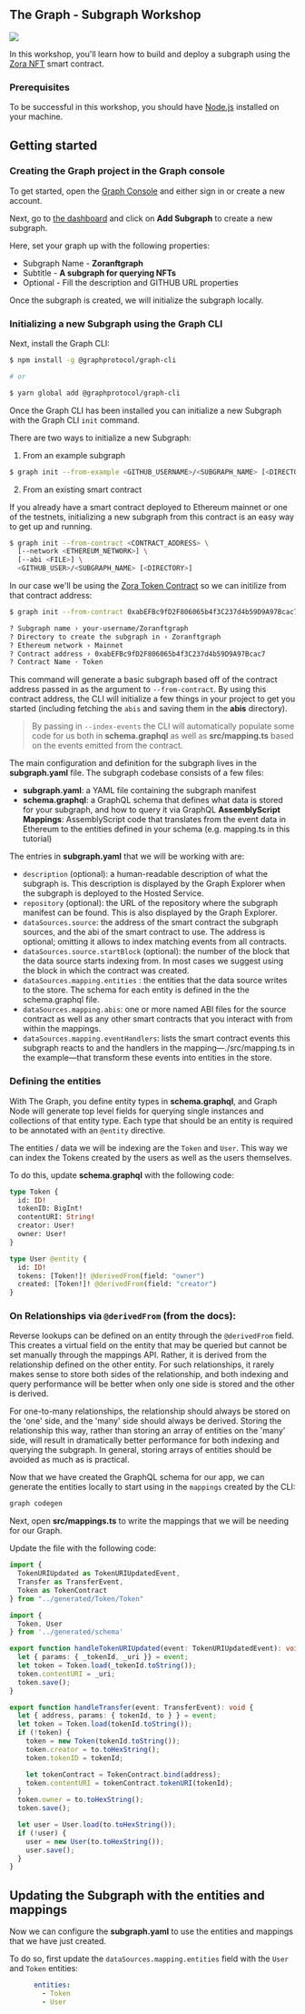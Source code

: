## The Graph - Subgraph Workshop

![](header.png)

In this workshop, you'll learn how to build and deploy a subgraph using the [Zora NFT](https://zora.co/) smart contract.

### Prerequisites

To be successful in this workshop, you should have [Node.js](https://github.com/nvm-sh/nvm#node-version-manager---) installed on your machine.

## Getting started

### Creating the Graph project in the Graph console

To get started, open the [Graph Console](https://thegraph.com/explorer/dashboard) and either sign in or create a new account.

Next, go to [the dashboard](https://thegraph.com/explorer/dashboard) and click on __Add Subgraph__ to create a new subgraph.

Here, set your graph up with the following properties:

- Subgraph Name - __Zoranftgraph__
- Subtitle - __A subgraph for querying NFTs__
- Optional - Fill the description and GITHUB URL properties

Once the subgraph is created, we will initialize the subgraph locally.

### Initializing a new Subgraph using the Graph CLI

Next, install the Graph CLI:

```sh
$ npm install -g @graphprotocol/graph-cli

# or

$ yarn global add @graphprotocol/graph-cli
```

Once the Graph CLI has been installed you can initialize a new Subgraph with the Graph CLI `init` command.

There are two ways to initialize a new Subgraph:

1. From an example subgraph

```sh
$ graph init --from-example <GITHUB_USERNAME>/<SUBGRAPH_NAME> [<DIRECTORY>]
```

2. From an existing smart contract

If you already have a smart contract deployed to Ethereum mainnet or one of the testnets, initializing a new subgraph from this contract is an easy way to get up and running.

```sh
$ graph init --from-contract <CONTRACT_ADDRESS> \
  [--network <ETHEREUM_NETWORK>] \
  [--abi <FILE>] \
  <GITHUB_USER>/<SUBGRAPH_NAME> [<DIRECTORY>]
```

In our case we'll be using the [Zora Token Contract](https://etherscan.io/address/0xabEFBc9fD2F806065b4f3C237d4b59D9A97Bcac7#code) so we can initilize from that contract address:

```sh
$ graph init --from-contract 0xabEFBc9fD2F806065b4f3C237d4b59D9A97Bcac7 --network mainnet --contract-name Token --index-events

? Subgraph name › your-username/Zoranftgraph
? Directory to create the subgraph in › Zoranftgraph
? Ethereum network › Mainnet
? Contract address › 0xabEFBc9fD2F806065b4f3C237d4b59D9A97Bcac7
? Contract Name · Token
```

This command will generate a basic subgraph based off of the contract address passed in as the argument to `--from-contract`. By using this contract address, the CLI will initialize a few things in your project to get you started (including fetching the `abis` and saving them in the __abis__ directory).

> By passing in `--index-events` the CLI will automatically populate some code for us both in __schema.graphql__ as well as __src/mapping.ts__ based on the events emitted from the contract.

The main configuration and definition for the subgraph lives in the __subgraph.yaml__ file. The subgraph codebase consists of a few files:

- __subgraph.yaml__: a YAML file containing the subgraph manifest
- __schema.graphql__: a GraphQL schema that defines what data is stored for your subgraph, and how to query it via GraphQL
__AssemblyScript Mappings__: AssemblyScript code that translates from the event data in Ethereum to the entities defined in your schema (e.g. mapping.ts in this tutorial)

The entries in __subgraph.yaml__ that we will be working with are:

- `description` (optional): a human-readable description of what the subgraph is. This description is displayed by the Graph Explorer when the subgraph is deployed to the Hosted Service.
- `repository` (optional): the URL of the repository where the subgraph manifest can be found. This is also displayed by the Graph Explorer.
- `dataSources.source`: the address of the smart contract the subgraph sources, and the abi of the smart contract to use. The address is optional; omitting it allows to index matching events from all contracts.
- `dataSources.source.startBlock` (optional): the number of the block that the data source starts indexing from. In most cases we suggest using the block in which the contract was created.
- `dataSources.mapping.entities` : the entities that the data source writes to the store. The schema for each entity is defined in the the schema.graphql file.
- `dataSources.mapping.abis`: one or more named ABI files for the source contract as well as any other smart contracts that you interact with from within the mappings.
- `dataSources.mapping.eventHandlers`: lists the smart contract events this subgraph reacts to and the handlers in the mapping—./src/mapping.ts in the example—that transform these events into entities in the store.

### Defining the entities

With The Graph, you define entity types in __schema.graphql__, and Graph Node will generate top level fields for querying single instances and collections of that entity type. Each type that should be an entity is required to be annotated with an `@entity` directive.

The entities / data we will be indexing are the `Token` and `User`. This way we can index the Tokens created by the users as well as the users themselves.

To do this, update __schema.graphql__ with the following code:

```graphql
type Token {
  id: ID!
  tokenID: BigInt!
  contentURI: String!
  creator: User!
  owner: User!
}

type User @entity {
  id: ID!
  tokens: [Token!]! @derivedFrom(field: "owner")
  created: [Token!]! @derivedFrom(field: "creator")
}
```

### On Relationships via `@derivedFrom` (from the docs):

Reverse lookups can be defined on an entity through the `@derivedFrom` field. This creates a virtual field on the entity that may be queried but cannot be set manually through the mappings API. Rather, it is derived from the relationship defined on the other entity. For such relationships, it rarely makes sense to store both sides of the relationship, and both indexing and query performance will be better when only one side is stored and the other is derived.

For one-to-many relationships, the relationship should always be stored on the 'one' side, and the 'many' side should always be derived. Storing the relationship this way, rather than storing an array of entities on the 'many' side, will result in dramatically better performance for both indexing and querying the subgraph. In general, storing arrays of entities should be avoided as much as is practical.

Now that we have created the GraphQL schema for our app, we can generate the entities locally to start using in the `mappings` created by the CLI:

```sh
graph codegen
```

Next, open __src/mappings.ts__ to write the mappings that we will be needing for our Graph.

Update the file with the following code:

```typescript
import {
  TokenURIUpdated as TokenURIUpdatedEvent,
  Transfer as TransferEvent,
  Token as TokenContract
} from "../generated/Token/Token"

import {
  Token, User
} from '../generated/schema'

export function handleTokenURIUpdated(event: TokenURIUpdatedEvent): void {
  let { params: { _tokenId, _uri }} = event;
  let token = Token.load(_tokenId.toString());
  token.contentURI = _uri;
  token.save();
}

export function handleTransfer(event: TransferEvent): void {
  let { address, params: { tokenId, to } } = event;
  let token = Token.load(tokenId.toString());
  if (!token) {
    token = new Token(tokenId.toString());
    token.creator = to.toHexString();
    token.tokenID = tokenId;

    let tokenContract = TokenContract.bind(address);
    token.contentURI = tokenContract.tokenURI(tokenId);
  }
  token.owner = to.toHexString();
  token.save();

  let user = User.load(to.toHexString());
  if (!user) {
    user = new User(to.toHexString());
    user.save();
  }
}
```

## Updating the Subgraph with the entities and mappings

Now we can configure the __subgraph.yaml__ to use the entities and mappings that we have just created.

To do so, first update the `dataSources.mapping.entities` field with the `User` and `Token` entities:

```yaml
      entities:
        - Token
        - User
```

